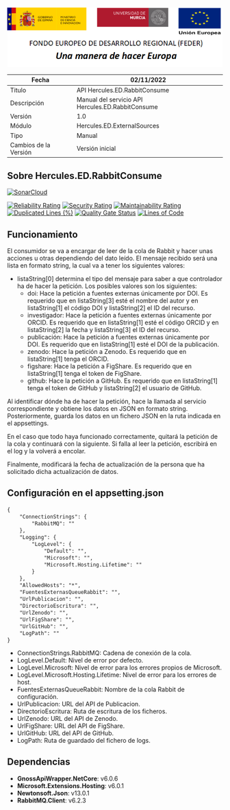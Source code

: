 ![](../../../Docs/media/CabeceraDocumentosMD.png)

| Fecha         | 02/11/2022                                                  |
| ------------- | ------------------------------------------------------------ |
|Titulo|API Hercules.ED.RabbitConsume| 
|Descripción|Manual del servicio API Hercules.ED.RabbitConsume|
|Versión|1.0|
|Módulo|Hercules.ED.ExternalSources|
|Tipo|Manual|
|Cambios de la Versión| Versión inicial |

## Sobre Hercules.ED.RabbitConsume

[![SonarCloud](https://sonarcloud.io/images/project_badges/sonarcloud-white.svg)](https://sonarcloud.io/summary/new_code?id=Hercules.ED.RabbitConsume)

[![Reliability Rating](https://sonarcloud.io/api/project_badges/measure?project=Hercules.ED.RabbitConsume&metric=reliability_rating)](https://sonarcloud.io/summary/new_code?id=Hercules.ED.RabbitConsume)
[![Security Rating](https://sonarcloud.io/api/project_badges/measure?project=Hercules.ED.RabbitConsume&metric=security_rating)](https://sonarcloud.io/summary/new_code?id=Hercules.ED.RabbitConsume)
[![Maintainability Rating](https://sonarcloud.io/api/project_badges/measure?project=Hercules.ED.RabbitConsume&metric=sqale_rating)](https://sonarcloud.io/summary/new_code?id=Hercules.ED.RabbitConsume)
[![Duplicated Lines (%)](https://sonarcloud.io/api/project_badges/measure?project=Hercules.ED.RabbitConsume&metric=duplicated_lines_density)](https://sonarcloud.io/summary/new_code?id=Hercules.ED.RabbitConsume)
[![Quality Gate Status](https://sonarcloud.io/api/project_badges/measure?project=Hercules.ED.RabbitConsume&metric=alert_status)](https://sonarcloud.io/summary/new_code?id=Hercules.ED.RabbitConsume)
[![Lines of Code](https://sonarcloud.io/api/project_badges/measure?project=Hercules.ED.RabbitConsume&metric=ncloc)](https://sonarcloud.io/summary/new_code?id=Hercules.ED.RabbitConsume)

## Funcionamiento
El consumidor se va a encargar de leer de la cola de Rabbit y hacer unas acciones u otras dependiendo del dato leído. El mensaje recibido será una lista en formato string, la cual va a tener los siguientes valores:
- listaString[0] determina el tipo del mensaje para saber a que controlador ha de hacer la petición. Los posibles valores son los siguientes:
	- doi: Hace la petición a fuentes externas únicamente por DOI. Es requerido que en listaString[3] esté el nombre del autor y en listaString[1] el código DOI y listaString[2] el ID del recurso.
	- investigador: Hace la petición a fuentes externas únicamente por ORCID. Es requerido que en listaString[1] esté el código ORCID y en listaString[2] la fecha y listaString[3] el ID del recurso.
	- publicación: Hace la petición a fuentes externas únicamente por DOI. Es requerido que en listaString[1] esté el DOI de la publicación.
	- zenodo: Hace la petición a Zenodo. Es requerido que en listaString[1] tenga el ORCID.
	- figshare: Hace la petición a FigShare. Es requerido que en listaString[1] tenga el token de FigShare.
	- github: Hace la petición a GitHub. Es requerido que en listaString[1] tenga el token de GitHub y listaString[2] el usuario de GitHub.

Al identificar dónde ha de hacer la petición, hace la llamada al servicio correspondiente y obtiene los datos en JSON en formato string. Posteriormente, guarda los datos en un fichero JSON en la ruta indicada en el appsettings.

En el caso que todo haya funcionado correctamente, quitará la petición de la cola y continuará con la siguiente. Si falla al leer la petición, escribirá en el log y la volverá a encolar.

Finalmente, modificará la fecha de actualización de la persona que ha solicitado dicha actualización de datos.

## Configuración en el appsetting.json
```json{
{
	"ConnectionStrings": {
		"RabbitMQ": ""
	},
	"Logging": {
		"LogLevel": {
			"Default": "",
			"Microsoft": "",
			"Microsoft.Hosting.Lifetime": ""
		}
	},
	"AllowedHosts": "*",
	"FuentesExternasQueueRabbit": "",
	"UrlPublicacion": "",
	"DirectorioEscritura": "",
	"UrlZenodo": "",
	"UrlFigShare": "",
	"UrlGitHub": "",
	"LogPath": ""
}
```

- ConnectionStrings.RabbitMQ: Cadena de conexión de la cola.
- LogLevel.Default: Nivel de error por defecto.
- LogLevel.Microsoft: Nivel de error para los errores propios de Microsoft.
- LogLevel.Microsoft.Hosting.Lifetime: Nivel de error para los errores de host.
- FuentesExternasQueueRabbit: Nombre de la cola Rabbit de configuración.
- UrlPublicacion: URL del API de Publicacion.
- DirectorioEscritura: Ruta de escritura de los ficheros.
- UrlZenodo: URL del API de Zenodo.
- UrlFigShare: URL del API de FigShare.
- UrlGitHub: URL del API de GitHub.
- LogPath: Ruta de guardado del fichero de logs.

## Dependencias
- **GnossApiWrapper.NetCore**: v6.0.6
- **Microsoft.Extensions.Hosting**: v6.0.1
- **Newtonsoft.Json**: v13.0.1
- **RabbitMQ.Client**: v6.2.3

